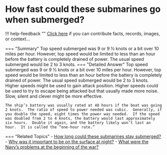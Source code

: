 # How fast could these submarines go when submerged?

!!! help-feedback ""
    <a href="/feedback/" data-feedback-link>Click here</a>
    if you can contribute facts, records, images, or context…

<a id="summary"></a>
=== "Summary"
    Top speed submerged was 9 or 9 ½ knots or a bit over 10 miles per hour. However, top speed would be limited to less than an hour before the battery is completely drained of power. The usual speed submerged would be 2 to 3 knots.
=== "Detailed Answer"
    Top speed submerged was 9 or 9 ½ knots or a bit over 10 miles per hour.  However, top speed would be limited to less than an hour before the battery is completely drained of power.  The usual speed submerged would be 2 to 3 knots.  Higher speeds might be used to gain attack position.  Higher speeds could be used to try to escape being attacked but that usually made more noise.  Slow, silent and clever might be more effective.

    The ship’s battery was usually rated at 48 hours if the boat was going 2 knots.  The ratio of speed to power needed was cubic.  Generally, if you double the speed, eight times the power was needed.  If the speed was doubled from 2 to 4 knots, the battery would last approximately six hours.  Double it again, and the battery likely won’t last an hour.  It is called the “one-hour rate.”
=== "Related Topics"
    - [How long could these submarines stay submerged?](./how-long-could-these-submarines-stay-submerged.md#summary)
    - [Why was it important to be on the surface at night?](./why-was-it-important-to-be-on-the-surface-at-night.md#summary)
    - [What were the Navy’s problems at the beginning of the war?](./what-were-the-navys-problems-at-the-beginning-of-the-war.md#summary)